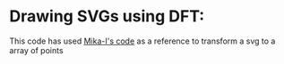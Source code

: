 # Drawing SVGs using DFT:

This code has used [Mika-I's code](https://jsfiddle.net/mikatalk/o3yrwqpg/) as a reference to transform a svg to a array of points
